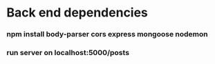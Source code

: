 # Back end dependencies

### npm install body-parser cors express mongoose nodemon

### run server on localhost:5000/posts
